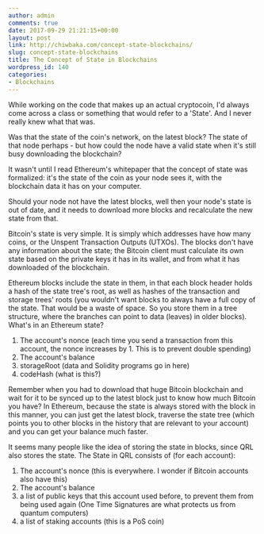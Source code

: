 ```yaml
---
author: admin
comments: true
date: 2017-09-29 21:21:15+00:00
layout: post
link: http://chiwbaka.com/concept-state-blockchains/
slug: concept-state-blockchains
title: The Concept of State in Blockchains
wordpress_id: 140
categories:
- Blockchains
---
```


While working on the code that makes up an actual cryptocoin, I'd always come across a class or something that would refer to a 'State'. And I never really knew what that was.

Was that the state of the coin's network, on the latest block?
The state of that node perhaps - but how could the node have a valid state when it's still busy downloading the blockchain?

It wasn't until I read Ethereum's whitepaper that the concept of state was formalized: it's the state of the coin as your node sees it, with the blockchain data it has on your computer.

Should your node not have the latest blocks, well then your node's state is out of date, and it needs to download more blocks and recalculate the new state from that.

Bitcoin's state is very simple. It is simply which addresses have how many coins, or the Unspent Transaction Outputs (UTXOs). The blocks don't have any information about the state; the Bitcoin client must calculate its own state based on the private keys it has in its wallet, and from what it has downloaded of the blockchain.

Ethereum blocks include the state in them, in that each block header holds a hash of the state tree's root, as well as hashes of the transaction and storage trees' roots (you wouldn't want blocks to always have a full copy of the state. That would be a waste of space. So you store them in a tree structure, where the branches can point to data (leaves) in older blocks).
What's in an Ethereum state?
1. The account's nonce (each time you send a transaction from this account, the nonce increases by 1. This is to prevent double spending)
2. The account's balance
3. storageRoot (data and Solidity programs go in here)
4. codeHash (what is this?)

Remember when you had to download that huge Bitcoin blockchain and wait for it to be synced up to the latest block just to know how much Bitcoin you have? In Ethereum, because the state is always stored with the block in this manner, you can just get the latest block, traverse the state tree (which points you to other blocks in the history that are relevant to your account) and you can get your balance much faster.

It seems many people like the idea of storing the state in blocks, since QRL also stores the state. The State in QRL consists of (for each account):
1. The account's nonce (this is everywhere. I wonder if Bitcoin accounts also have this)
2. The account's balance
3. a list of public keys that this account used before, to prevent them from being used again (One Time Signatures are what protects us from quantum computers)
4. a list of staking accounts (this is a PoS coin)
